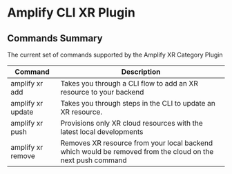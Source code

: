 # Amplify CLI XR Plugin

## Commands Summary

The current set of commands supported by the Amplify XR Category Plugin

| Command              | Description |
| --- | --- |
| amplify xr add | Takes you through a CLI flow to add an XR resource to your backend   |
| amplify xr update | Takes you through steps in the CLI to update an XR resource.  |
| amplify xr push | Provisions only XR cloud resources with the latest local developments  |
| amplify xr remove | Removes XR resource from your local backend which would be removed from the cloud on the next push command |
